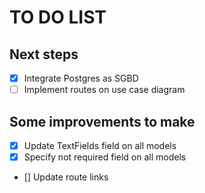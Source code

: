 # TO DO LIST

## Next steps
- [x] Integrate Postgres as SGBD
- [ ] Implement routes on use case diagram

## Some improvements to make
- [x] Update TextFields field on all models
- [x] Specify not required field on all models
- [] Update route links